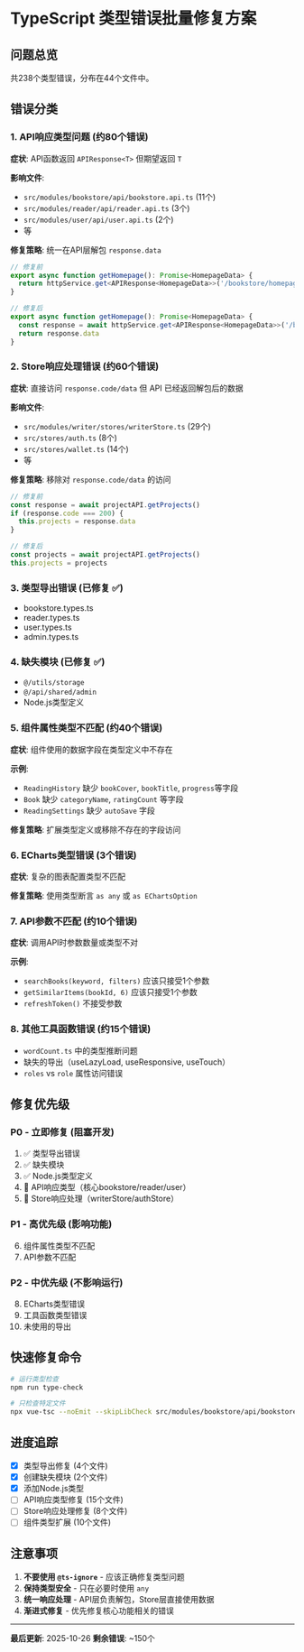 # TypeScript 类型错误批量修复方案

## 问题总览

共238个类型错误，分布在44个文件中。

## 错误分类

### 1. API响应类型问题 (约80个错误)
**症状**: API函数返回 `APIResponse<T>` 但期望返回 `T`

**影响文件**:
- `src/modules/bookstore/api/bookstore.api.ts` (11个)
- `src/modules/reader/api/reader.api.ts` (3个)  
- `src/modules/user/api/user.api.ts` (2个)
- 等

**修复策略**: 统一在API层解包 `response.data`

```typescript
// 修复前
export async function getHomepage(): Promise<HomepageData> {
  return httpService.get<APIResponse<HomepageData>>('/bookstore/homepage')
}

// 修复后
export async function getHomepage(): Promise<HomepageData> {
  const response = await httpService.get<APIResponse<HomepageData>>('/bookstore/homepage')
  return response.data
}
```

### 2. Store响应处理错误 (约60个错误)
**症状**: 直接访问 `response.code/data` 但 API 已经返回解包后的数据

**影响文件**:
- `src/modules/writer/stores/writerStore.ts` (29个)
- `src/stores/auth.ts` (8个)
- `src/stores/wallet.ts` (14个)
- 等

**修复策略**: 移除对 `response.code/data` 的访问

```typescript
// 修复前
const response = await projectAPI.getProjects()
if (response.code === 200) {
  this.projects = response.data
}

// 修复后
const projects = await projectAPI.getProjects()
this.projects = projects
```

### 3. 类型导出错误 (已修复 ✅)
- bookstore.types.ts
- reader.types.ts
- user.types.ts
- admin.types.ts

### 4. 缺失模块 (已修复 ✅)
- `@/utils/storage`
- `@/api/shared/admin`  
- Node.js类型定义

### 5. 组件属性类型不匹配 (约40个错误)
**症状**: 组件使用的数据字段在类型定义中不存在

**示例**:
- `ReadingHistory` 缺少 `bookCover`, `bookTitle`, `progress`等字段
- `Book` 缺少 `categoryName`, `ratingCount` 等字段
- `ReadingSettings` 缺少 `autoSave` 字段

**修复策略**: 扩展类型定义或移除不存在的字段访问

### 6. ECharts类型错误 (3个错误)
**症状**: 复杂的图表配置类型不匹配

**修复策略**: 使用类型断言 `as any` 或 `as EChartsOption`

### 7. API参数不匹配 (约10个错误)  
**症状**: 调用API时参数数量或类型不对

**示例**:
- `searchBooks(keyword, filters)` 应该只接受1个参数
- `getSimilarItems(bookId, 6)` 应该只接受1个参数
- `refreshToken()` 不接受参数

### 8. 其他工具函数错误 (约15个错误)
- `wordCount.ts` 中的类型推断问题
- 缺失的导出（useLazyLoad, useResponsive, useTouch）
- `roles` vs `role` 属性访问错误

## 修复优先级

### P0 - 立即修复 (阻塞开发)
1. ✅ 类型导出错误  
2. ✅ 缺失模块
3. ✅ Node.js类型定义
4. 🔄 API响应类型（核心bookstore/reader/user）
5. 🔄 Store响应处理（writerStore/authStore）

### P1 - 高优先级 (影响功能)
6. 组件属性类型不匹配
7. API参数不匹配

### P2 - 中优先级 (不影响运行)
8. ECharts类型错误
9. 工具函数类型错误
10. 未使用的导出

## 快速修复命令

```bash
# 运行类型检查
npm run type-check

# 只检查特定文件
npx vue-tsc --noEmit --skipLibCheck src/modules/bookstore/api/bookstore.api.ts
```

## 进度追踪

- [x] 类型导出修复 (4个文件)
- [x] 创建缺失模块 (2个文件)
- [x] 添加Node.js类型
- [ ] API响应类型修复 (15个文件)
- [ ] Store响应处理修复 (8个文件)
- [ ] 组件类型扩展 (10个文件)

## 注意事项

1. **不要使用 `@ts-ignore`** - 应该正确修复类型问题
2. **保持类型安全** - 只在必要时使用 `any`
3. **统一响应处理** - API层负责解包，Store层直接使用数据
4. **渐进式修复** - 优先修复核心功能相关的错误

---

**最后更新**: 2025-10-26
**剩余错误**: ~150个



